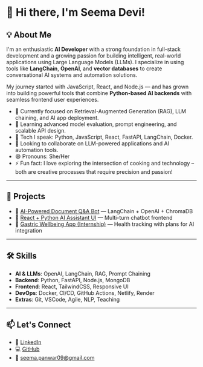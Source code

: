  # 👋 Hi there, I'm Seema Devi!

## 💡 About Me

I'm an enthusiastic **AI Developer** with a strong foundation in full-stack development and a growing passion for building intelligent, real-world applications using Large Language Models (LLMs). I specialize in using tools like **LangChain**, **OpenAI**, and **vector databases** to create conversational AI systems and automation solutions.

My journey started with JavaScript, React, and Node.js — and has grown into building powerful tools that combine **Python-based AI backends** with seamless frontend user experiences.

- 🔭 Currently focused on Retrieval-Augmented Generation (RAG), LLM chaining, and AI app deployment.
- 🌱 Learning advanced model evaluation, prompt engineering, and scalable API design.
- 💬 Tech I speak: Python, JavaScript, React, FastAPI, LangChain, Docker.
- 👯 Looking to collaborate on LLM-powered applications and AI automation tools.
- 😄 Pronouns: She/Her
- ⚡ Fun fact: I love exploring the intersection of cooking and technology – both are creative processes that require precision and passion!

---

## 🚀 Projects

- 🤖 [AI-Powered Document Q&A Bot](#) — LangChain + OpenAI + ChromaDB
- 💬 [React + Python AI Assistant UI](#) — Multi-turn chatbot frontend
- 🧠 [Gastric Wellbeing App (Internship)](#) — Health tracking with plans for AI integration

---

## 🛠️ Skills

- **AI & LLMs**: OpenAI, LangChain, RAG, Prompt Chaining
- **Backend**: Python, FastAPI, Node.js, MongoDB
- **Frontend**: React, TailwindCSS, Responsive UI
- **DevOps**: Docker, CI/CD, GitHub Actions, Netlify, Render
- **Extras**: Git, VSCode, Agile, NLP, Teaching

---

## 📫 Let's Connect

- 💼 [LinkedIn](https://www.linkedin.com/in/seema-devi-bb565522b)
- 💻 [GitHub](https://github.com/Seema-Devi)
- 📧 seema.panwar09@gmail.com

<!---
Seema-Devi/Seema-Devi is a ✨ special ✨ repository because its `README.md` (this file) appears on your GitHub profile.
--->
